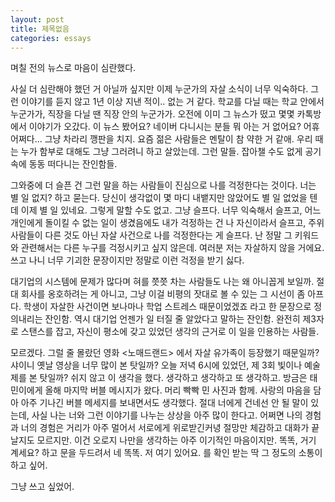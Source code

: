 ```yaml
---
layout: post
title: 제목없음
categories: essays
---
```


며칠 전의 뉴스로 마음이 심란했다.

사실 더 심란해야 했던 거 아닐까 싶지만 이제 누군가의 자살 소식이 너무 익숙하다. 그런 이야기를 듣지 않고 1년 이상 지낸 적이.. 없는 거 같다. 학교를 다닐 때는 학교 안에서 누군가가, 직장을 다닐 땐 직장 안의 누군가가. 오전에 이미 그 뉴스가 떴고 몇몇 카톡방에서 이야기가 오갔다. 이 뉴스 봤어요? 네이버 다니시는 분들 뭐 아는 거 없어요? 어휴 어쩌다... 그냥 차라리 깽판을 치지. 요즘 젊은 사람들은 멘탈이 참 약한 거 같애. 우리 때는 누가 함부로 대해도 그냥 그러려니 하고 살았는데. 그런 말들. 잡아챌 수도 없게 공기 속에 동동 떠다니는 잔인함들.

그와중에 더 슬픈 건 그런 말을 하는 사람들이 진심으로 나를 걱정한다는 것이다. 너는 별 일 없지? 하고 묻는다. 당신이 생각없이 몇 마디 내뱉지만 않았어도 별 일 없었을 텐데 이제 별 일 있네요. 그렇게 말할 수도 없고. 그냥 슬프다. 너무 익숙해서 슬프고, 어느 개인에게 돌이킬 수 없는 일이 생겼음에도 내가 걱정하는 건 나 자신이라서 슬프고, 주위 사람들이 다른 것도 아닌 자살 사건으로 나를 걱정한다는 게 슬프다. 난 정말 그 키워드와 관련해서는 다른 누구를 걱정시키고 싶지 않은데. 여러분 저는 자살하지 않을 거에요. 쓰고 나니 너무 기괴한 문장이지만 정말로 이런 걱정을 받기 싫다.

대기업의 시스템에 문제가 많다며 혀를 쯧쯧 차는 사람들도 나는 왜 아니꼽게 보일까. 절대 회사를 옹호하려는 게 아니고, 그냥 이걸 비평의 잣대로 볼 수 있는 그 시선이 좀 아프다. 학생이 자살한 사건이면 보나마나 학업 스트레스 때문이었겠죠 라고 한 문장으로 정의내리는 잔인함. 역시 대기업 언젠가 일 터질 줄 알았다고 말하는 잔인함. 완전히 제3자로 스탠스를 잡고, 자신이 평소에 갖고 있었던 생각의 근거로 이 일을 인용하는 사람들. 

모르겠다. 그럴 줄 몰랐던 영화 <노매드랜드> 에서 자살 유가족이 등장했기 때문일까? 샤이니 옛날 영상을 너무 많이 본 탓일까? 오늘 저녁 6시에 있었던, 제 3회 빛이나 예술제를 본 탓일까? 쉬지 않고 이 생각을 했다. 생각하고 생각하고 또 생각하고. 방금은 태민이에게 올해 마지막 버블 메시지가 왔다. 머리 빡빡 민 사진과 함께. 사랑의 마음을 담아 아주 기나긴 버블 메세지를 보내면서도 생각했다. 절대 너에게 건네선 안 될 말이 있는데, 사실 나는 너와 그런 이야기를 나누는 상상을 아주 많이 한다고. 어쩌면 나의 경험과 너의 경험은 거리가 아주 멀어서 서로에게 위로받긴커녕 절망만 체감하고 대화가 끝날지도 모르지만. 이건 오로지 나만을 생각하는 아주 이기적인 마음이지만. 똑똑, 거기 계세요? 하고 문을 두드려서 네 똑똑. 저 여기 있어요. 를 확인 받는 딱 그 정도의 소통이 하고 싶어.

그냥 쓰고 싶었어.